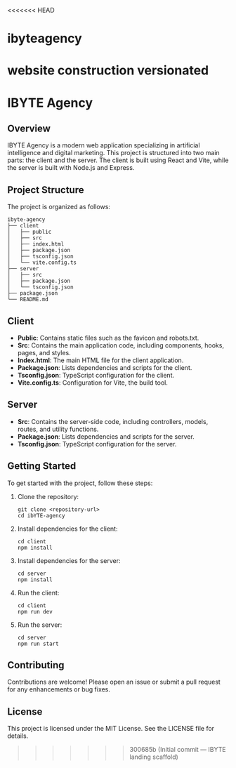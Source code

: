 <<<<<<< HEAD
# ibyteagency
website construction versionated
=======
# IBYTE Agency

## Overview
IBYTE Agency is a modern web application specializing in artificial intelligence and digital marketing. This project is structured into two main parts: the client and the server. The client is built using React and Vite, while the server is built with Node.js and Express.

## Project Structure
The project is organized as follows:

```
ibyte-agency
├── client
│   ├── public
│   ├── src
│   ├── index.html
│   ├── package.json
│   ├── tsconfig.json
│   └── vite.config.ts
├── server
│   ├── src
│   ├── package.json
│   └── tsconfig.json
├── package.json
└── README.md
```

## Client
- **Public**: Contains static files such as the favicon and robots.txt.
- **Src**: Contains the main application code, including components, hooks, pages, and styles.
- **Index.html**: The main HTML file for the client application.
- **Package.json**: Lists dependencies and scripts for the client.
- **Tsconfig.json**: TypeScript configuration for the client.
- **Vite.config.ts**: Configuration for Vite, the build tool.

## Server
- **Src**: Contains the server-side code, including controllers, models, routes, and utility functions.
- **Package.json**: Lists dependencies and scripts for the server.
- **Tsconfig.json**: TypeScript configuration for the server.

## Getting Started
To get started with the project, follow these steps:

1. Clone the repository:
   ```
   git clone <repository-url>
   cd ibYTE-agency
   ```

2. Install dependencies for the client:
   ```
   cd client
   npm install
   ```

3. Install dependencies for the server:
   ```
   cd server
   npm install
   ```

4. Run the client:
   ```
   cd client
   npm run dev
   ```

5. Run the server:
   ```
   cd server
   npm run start
   ```

## Contributing
Contributions are welcome! Please open an issue or submit a pull request for any enhancements or bug fixes.

## License
This project is licensed under the MIT License. See the LICENSE file for details.
>>>>>>> 300685b (Initial commit — IBYTE landing scaffold)
